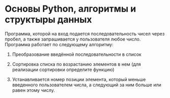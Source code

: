 # Основы Python, алгоритмы и структыры данных


Программа, которой на вход подается последовательность чисел через пробел, а также запрашивается у пользователя любое число.
Программа работает по следующему алгоритму:

1. Преобразование введённой последовательности в список

2. Сортировка списка по возрастанию элементов в нем (для реализации сортировки определите функцию)

3. Устанавливается номер позиции элемента, который меньше введенного пользователем числа, а следующий за ним больше или равен этому числу.
